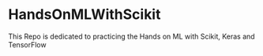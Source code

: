 # HandsOnMLWithScikit
This Repo is dedicated to practicing the Hands on ML with Scikit, Keras and TensorFlow
